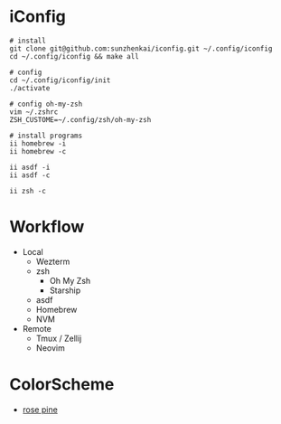 # iConfig

```shell
# install
git clone git@github.com:sunzhenkai/iconfig.git ~/.config/iconfig
cd ~/.config/iconfig && make all

# config
cd ~/.config/iconfig/init
./activate

# config oh-my-zsh
vim ~/.zshrc
ZSH_CUSTOME=~/.config/zsh/oh-my-zsh

# install programs
ii homebrew -i
ii homebrew -c

ii asdf -i
ii asdf -c

ii zsh -c
```

# Workflow

- Local
  - Wezterm
  - zsh
    - Oh My Zsh
    - Starship
  - asdf
  - Homebrew
  - NVM
- Remote
  - Tmux / Zellij
  - Neovim

# ColorScheme
- [rose pine](https://rosepinetheme.com/)

